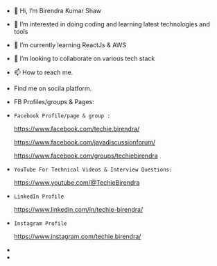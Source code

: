 - 👋 Hi, I’m Birendra Kumar Shaw
- 👀 I’m interested in doing coding and learning latest technologies and tools
- 🌱 I’m currently learning ReactJs & AWS 
- 💞️ I’m looking to collaborate on various tech stack
- 📫 How to reach me.
- Find me on socila platform. 
- FB Profiles/groups & Pages:
-     Facebook Profile/page & group :
     https://www.facebook.com/techie.birendra/
  
     https://www.facebook.com/javadiscussionforum/
  
     https://www.facebook.com/groups/techiebirendra

-     YouTube For Technical Videos & Interview Questions:
     https://www.youtube.com/@TechieBirendra
-     LinkedIn Profile
     https://www.linkedin.com/in/techie-birendra/
-     Instagram Profile
     https://www.instagram.com/techie.birendra/
- 
-      

<!---
shawbirendra/shawbirendra is a ✨ special ✨ repository because its `README.md` (this file) appears on your GitHub profile.
You can click the Preview link to take a look at your changes.
--->
